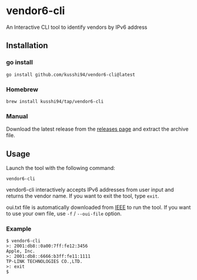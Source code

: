 # vendor6-cli
An Interactive CLI tool to identify vendors by IPv6 address

## Installation

### go install

```
go install github.com/kusshi94/vendor6-cli@latest
```

### Homebrew

```
brew install kusshi94/tap/vendor6-cli
```

### Manual

Download the latest release from the [releases page](https://github.com/kusshi94/vendor6-cli/releases) and extract the archive file.

## Usage

Launch the tool with the following command:

```
vendor6-cli
```

vendor6-cli interactively accepts IPv6 addresses from user input and returns the vendor name.
If you want to exit the tool, type `exit`.

oui.txt file is automatically downloaded from [IEEE](https://standards-oui.ieee.org/oui/oui.txt) to run the tool. If you want to use your own file, use `-f` / `--oui-file` option.

### Example

```
$ vendor6-cli
>: 2001:db8::0a00:7ff:fe12:3456
Apple, Inc.
>: 2001:db8::6666:b3ff:fe11:1111
TP-LINK TECHNOLOGIES CO.,LTD.
>: exit
$
```
